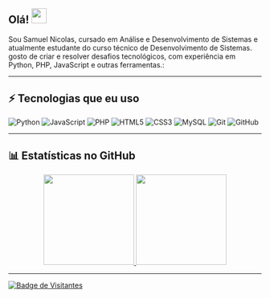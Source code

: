 ## Olá! <img src="https://raw.githubusercontent.com/aemmadi/aemmadi/master/wave.gif" width="30">

Sou Samuel Nicolas, cursado em Análise e Desenvolvimento de Sistemas e atualmente estudante do curso técnico de Desenvolvimento de Sistemas. gosto de criar e resolver desafios tecnológicos, com experiência em Python, PHP, JavaScript e outras ferramentas.:

---

## ⚡ Tecnologias que eu uso

![Python](https://img.shields.io/badge/-Python-black?style=flat-square&logo=Python)
![JavaScript](https://img.shields.io/badge/-JavaScript-black?style=flat-square&logo=javascript)
![PHP](https://img.shields.io/badge/-PHP-777BB4?style=flat-square&logo=php&logoColor=white)
![HTML5](https://img.shields.io/badge/-HTML5-E34F26?style=flat-square&logo=html5&logoColor=white)
![CSS3](https://img.shields.io/badge/-CSS3-1572B6?style=flat-square&logo=css3)
![MySQL](https://img.shields.io/badge/-MySQL-black?style=flat-square&logo=mysql)
![Git](https://img.shields.io/badge/-Git-black?style=flat-square&logo=git)
![GitHub](https://img.shields.io/badge/-GitHub-181717?style=flat-square&logo=github)

---

## 📊 Estatísticas no GitHub

<div align="center">
  <a href="https://github.com/zSamuuXy">
  <img height="180em" src="https://github-readme-stats.vercel.app/api?username=zSamuuXy &show_icons=true&theme=tokyonight&include_all_commits=true&count_private=true"/>
  <img height="180em" src="https://github-readme-stats.vercel.app/api/top-langs/?username=higorber&layout=compact&langs_count=7&theme=tokyonight"/>
</div>

---

![Badge de Visitantes](https://visitor-badge.laobi.icu/badge?page_id=zSamuuXy.zSamuuXy)
